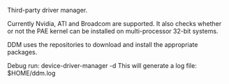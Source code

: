 Third-party driver manager.

Currently Nvidia, ATI and Broadcom are supported.
It also checks whether or not the PAE kernel can be installed on multi-processor 32-bit systems.

DDM uses the repositories to download and install the appropriate packages.

Debug run: device-driver-manager -d
This will generate a log file: $HOME/ddm.log